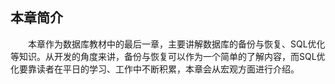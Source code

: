 
## 本章简介
&emsp;&emsp;本章作为数据库教材中的最后一章，主要讲解数据库的备份与恢复、SQL优化等知识。从开发的角度来讲，备份与恢复可以作为一个简单的了解内容，而SQL优化要靠读者在平日的学习、工作中不断积累，本章会从宏观方面进行介绍。

 

 

 

